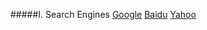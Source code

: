 #####I. Search Engines
[Google](http://www.google.com/ncr)  [Baidu](https://www.baidu.com/)  [Yahoo](https://www.yahoo.com/)                   

